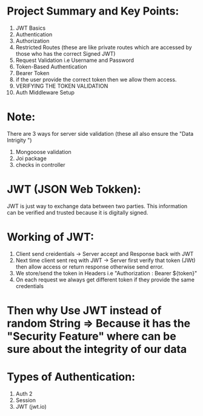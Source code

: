 # Project Summary and Key Points:
1. JWT Basics
2. Authentication 
3. Authorization
4. Restricted Routes (these are like private routes which are accessed by those who has the correct Signed JWT)
5. Request Validation i.e Username and Password
6. Token-Based Authentication
7. Bearer Token
8. if the user provide the correct token then we allow them access.
9. VERIFYING THE TOKEN VALIDATION
10. Auth Middleware Setup
# Note: 
There are 3 ways for server side validation   (these all also ensure the "Data Intrigity ") 
1. Mongooose validation
2. Joi package 
3. checks in controller

# JWT (JSON Web Tokken):
JWT is just way to exchange data between two parties. This information can be verified and trusted because it is digitally signed.

# Working of JWT:
1. Client send creidentials -> Server accept and Response back with JWT
2. Next time client sent req with JWT -> Server first verify that token (JWt) then allow access or return response otherwise send error.
3. We store/send the token in Headers i.e "Authorization : Bearer ${token}"
4. On each request we always get different token if they provide the same credentials

# Then why Use JWT instead of random String => Because it has the "Security Feature" where can be sure about the integrity of our data 

# Types of Authentication:
1. Auth 2
2. Session
3. JWT (jwt.io)

